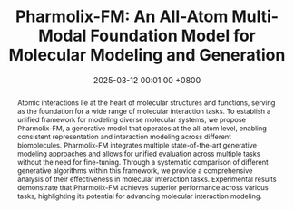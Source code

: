 ---
title:          "Pharmolix-FM: An All-Atom Multi-Modal Foundation Model for Molecular Modeling and Generation"
date:           2025-03-12 00:01:00 +0800
selected:       true
pub:            "TechReport"
# pub_pre:        "Submitted to "
# pub_post:       'Under review.'
# pub_last:       ' <span class="badge badge-pill badge-publication badge-success">Spotlight</span>'
pub_date:       "2025"
abstract: >-
  Atomic interactions lie at the heart of molecular structures and functions, serving as the foundation for a wide range of molecular interaction tasks. To establish a unified framework for modeling diverse molecular systems, we propose Pharmolix-FM, a generative model that operates at the all-atom level, enabling consistent representation and interaction modeling across different biomolecules. Pharmolix-FM integrates multiple state-of-the-art generative modeling approaches and allows for unified evaluation across multiple tasks without the need for fine-tuning. Through a systematic comparison of different generative algorithms within this framework, we provide a comprehensive analysis of their effectiveness in molecular interaction tasks. Experimental results demonstrate that Pharmolix-FM achieves superior performance across various tasks, highlighting its potential for advancing molecular interaction modeling.
cover:          /assets/images/covers_researches/PharMolixFM.png
authors:
  - Yizhen Luo*
  - Jiashuo Wang*
  - Siqi Fan
  - Zaiqing Nie
links:
  Paper: https://arxiv.org/pdf/2503.21788
  Code: https://github.com/PharMolix/OpenBioMed
---